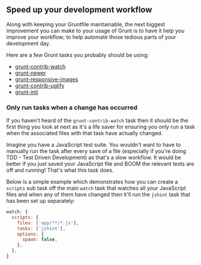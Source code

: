 ## Speed up your development workflow

Along with keeping your Gruntfile maintainable, the next biggest improvement you can make to your usage of Grunt is to have it help you improve your workflow; to help automate those tedious parts of your development day.

Here are a few Grunt tasks you probably should be using:

- [grunt-contrib-watch](https://github.com/gruntjs/grunt-contrib-watch)
- [grunt-newer](https://github.com/tschaub/grunt-newer)
- [grunt-responsive-images](https://github.com/andismith/grunt-responsive-images)
- [grunt-contrib-uglify](https://github.com/gruntjs/grunt-contrib-uglify)
- [grunt-init](http://gruntjs.com/project-scaffolding)

### Only run tasks when a change has occurred

If you haven't heard of the `grunt-contrib-watch` task then it should be the first thing you look at next as it's a life saver for ensuring you only run a task when the associated files with that task have actually changed.

Imagine you have a JavaScript test suite. You wouldn't want to have to manually run the task after every save of a file (especially if you're doing TDD - Test Driven Development) as that's a slow workflow. It would be better if you just saved your JavaScript file and BOOM the relevant tests are off and running! That's what this task does.

Below is a simple example which demonstrates how you can create a `scripts` sub task off the main `watch` task that watches all your JavaScript files and when any of them have changed then it'll run the `jshint` task that has been set up separately:

```js
watch: {
  scripts: {
    files: ['app/**/*.js'],
    tasks: ['jshint'],
    options: {
      spawn: false,
    },
  },
}
```